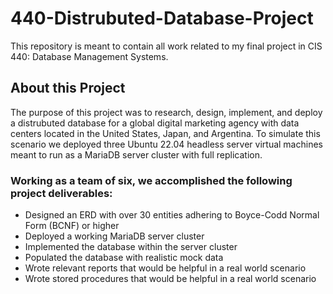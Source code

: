 # 440-Distrubuted-Database-Project
This repository is meant to contain all work related to my final project in CIS 440: Database Management Systems. 

## About this Project
The purpose of this project was to research, design, implement,  and deploy a distrubuted database for a global digital marketing agency with data centers located in the United States, Japan, and Argentina. To simulate this scenario we deployed three Ubuntu 22.04 headless server virtual machines meant to run as a MariaDB server cluster with full replication.  

### Working as a team of six, we accomplished the following project deliverables:
* Designed an ERD with over 30 entities adhering to Boyce-Codd Normal Form (BCNF) or higher 
* Deployed a working MariaDB server cluster
* Implemented the database within the server cluster
* Populated the database with realistic mock data
* Wrote relevant reports that would be helpful in a real world scenario 
* Wrote stored procedures that would be helpful in a real world scenario 
